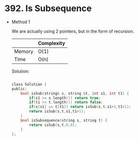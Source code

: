 # 392. Is Subsequence 
- Method 1

    We are actually using 2 pointers, but in the form of recursion.

    | |   Complexity  |
    | ----------- | ----------- | 
    |  Memory     | O(1) | 
    |      Time       |  O(n) | 


    Solution:

    ``` h

    class Solution {
    public:
        bool isSub(string& s, string &t, int s1, int t1) {
            if(s1 >= s.length()) return true;
            if(t1 >= t.length()) return false;
            if(s[s1] == t[t1]) return isSub(s,t,s1+1,t1+1);
            return isSub(s,t,s1,t1+1);
        }
        bool isSubsequence(string s, string t) {
            return isSub(s,t,0,0);
        }
    };

    ```

<!-- - Method 2

    This is another method.

    | |   Complexity  |
    | ----------- | ----------- | 
    |  Memory     | O(n) | 
    |      Time       |  O(n) | 


    Solution:

    ``` h



    ```

- Additional Knowledge:
       
    Here are some additional knowledge.



<br> -->